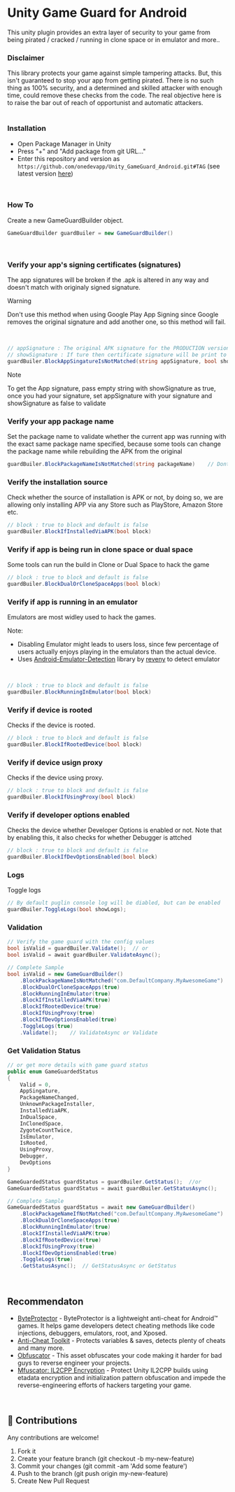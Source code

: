 # Unity Game Guard for Android
This unity plugin provides an extra layer of security to your game from being pirated / cracked / running in clone space or in emulator and more.. 


### Disclaimer
This library protects your game against simple tampering attacks. But, this isn't guaranteed to stop your app from getting pirated. There is no such thing as 100% security, and a determined and skilled attacker with enough time, could remove these checks from the code. The real objective here is to raise the bar out of reach of opportunist and automatic attackers.
<br><br>

### Installation

* Open Package Manager in Unity
* Press "+" and "Add package from git URL..."
* Enter this repository and version as  `https://github.com/onedevapp/Unity_GameGuard_Android.git#TAG` (see latest version [here](https://github.com/onedevapp/Unity_GameGuard_Android/tags))

<br>

### How To

Create a new GameGuardBuilder object.

```C#
GameGuardBuilder guardBuiler = new GameGuardBuilder()
```
<br>

### Verify your app's signing certificates (signatures)
The app signatures will be broken if the .apk is altered in any way and doesn't match with originaly signed signature.

> [!Warning]
> Don't use this method when using Google Play App Signing since Google removes the original signature and add another one, so this method will fail.

<br>

```C#
// appSignature : The original APK signature for the PRODUCTION version, empty value will not validate signature
// showSignature : If ture then certificate signature will be print to the logcat.
guardBuiler.BlockAppSingatureIsNotMatched(string appSignature, bool showSignature = false)
```

> [!Note]
> To get the App signature, pass empty string with showSignature as true, once you had your signature, set appSignature with your signature and showSignature as false to validate


### Verify your app package name
Set the package name to validate whether the current app was running with the exact same package name specified, because some tools can change the package name while rebuilding the APK from the original
<br>

```C#
guardBuiler.BlockPackageNameIsNotMatched(string packageName)    // Dont use Application.identifier, just Hardcode/pass the value from server
```

### Verify the installation source
Check whether the source of installation is APK or not, by doing so, we are allowing only installing APP via any Store such as PlayStore, Amazon Store etc.
<br>

```C#
// block : true to block and default is false
guardBuiler.BlockIfInstalledViaAPK(bool block)
```

### Verify if app is being run in clone space or dual space
Some tools can run the build in Clone or Dual Space to hack the game 
<br>

```C#
// block : true to block and default is false
guardBuiler.BlockDualOrCloneSpaceApps(bool block)
```

### Verify if app is running in an emulator
Emulators are most widley used to hack the games.
<br>

Note: 
* Disabling Emulator might leads to users loss, since few percentage of users actually enjoys playing in the emulators than the actual device.
* Uses [Android-Emulator-Detection](https://github.com/reveny/Android-Emulator-Detection.git) library by [reveny](https://github.com/reveny) to detect emulator 
<br>

```C#
// block : true to block and default is false
guardBuiler.BlockRunningInEmulator(bool block)
```

### Verify if device is rooted
Checks if the device is rooted. 
<br>

```C#
// block : true to block and default is false
guardBuiler.BlockIfRootedDevice(bool block)
```

### Verify if device usign proxy
Checks if the device using proxy.
<br>

```C#
// block : true to block and default is false
guardBuiler.BlockIfUsingProxy(bool block)
```

### Verify if developer options enabled
Checks the device whether Developer Options is enabled or not. Note that by enabling this, it also checks for whether Debugger is attched
<br>

```C#
// block : true to block and default is false
guardBuiler.BlockIfDevOptionsEnabled(bool block)
```


### Logs
Toggle logs

```C#
// By default puglin console log will be diabled, but can be enabled
guardBuiler.ToggleLogs(bool showLogs);
```

### Validation

```C#
// Verify the game guard with the config values
bool isValid = guardBuiler.Validate();  // or
bool isValid = await guardBuiler.ValidateAsync();

// Complete Sample
bool isValid = new GameGuardBuilder()
    .BlockPackageNameIsNotMatched("com.DefaultCompany.MyAwesomeGame")   // Dont use Application.identifier, just Hardcode the package name
    .BlockDualOrCloneSpaceApps(true)
    .BlockRunningInEmulator(true)
    .BlockIfInstalledViaAPK(true)
    .BlockIfRootedDevice(true)
    .BlockIfUsingProxy(true)
    .BlockIfDevOptionsEnabled(true)
    .ToggleLogs(true)
    .Validate();    // ValidateAsync or Validate
```

### Get Validation Status

```C#
// or get more details with game guard status
public enum GameGuardedStatus
{
    Valid = 0,
    AppSingature,
    PackageNameChanged,
    UnknownPackageInstaller,
    InstalledViaAPK,
    InDualSpace,
    InClonedSpace,
    ZygoteCountTwice,
    IsEmulator,
    IsRooted,
    UsingProxy,
    Debugger,
    DevOptions
}

GameGuardedStatus guardStatus = guardBuiler.GetStatus();  //or
GameGuardedStatus guardStatus = await guardBuiler.GetStatusAsync();

// Complete Sample
GameGuardedStatus guardStatus = await new GameGuardBuilder()
    .BlockPackageNameIfNotMatched("com.DefaultCompany.MyAwesomeGame")   // Dont use Application.identifier, just Hardcode the package name
    .BlockDualOrCloneSpaceApps(true)
    .BlockRunningInEmulator(true)
    .BlockIfInstalledViaAPK(true)
    .BlockIfRootedDevice(true)
    .BlockIfUsingProxy(true)
    .BlockIfDevOptionsEnabled(true)
    .ToggleLogs(true)
    .GetStatusAsync();  // GetStatusAsync or GetStatus

```
<br>

## Recommendaton
* [ByteProtector](https://assetstore.unity.com/packages/tools/utilities/byteprotector-mobile-anti-cheat-286004) - ByteProtector is a lightweight anti-cheat for Android™ games. It helps game developers detect cheating methods like code injections, debuggers, emulators, root, and Xposed.
* [Anti-Cheat Toolkit](https://assetstore.unity.com/packages/tools/utilities/anti-cheat-toolkit-2023-202695) - Protects variables & saves, detects plenty of cheats and many more.
* [Obfuscator](https://assetstore.unity.com/packages/tools/utilities/obfuscator-48919) - This asset obfuscates your code making it harder for bad guys to reverse engineer your projects.
* [Mfuscator: IL2CPP Encryption](https://assetstore.unity.com/packages/tools/utilities/mfuscator-il2cpp-encryption-256631) - Protect Unity IL2CPP builds using etadata encryption and initialization pattern obfuscation and impede the reverse-engineering efforts of hackers targeting your game.

<br>

## :open_hands: Contributions
Any contributions are welcome!

1. Fork it
2. Create your feature branch (git checkout -b my-new-feature)
3. Commit your changes (git commit -am 'Add some feature')
4. Push to the branch (git push origin my-new-feature)
5. Create New Pull Request

<br><br>

